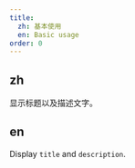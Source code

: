 ```yaml
---
title:
  zh: 基本使用
  en: Basic usage
order: 0
---
```


## zh

显示标题以及描述文字。

## en

Display `title` and `description`.
